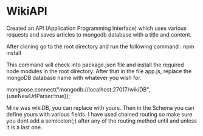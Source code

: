 # WikiAPI
Created an API (Application Programming Interface) which uses various requests and saves articles to mongodb database with a title and content.

After cloning go to the root directory and run the following command :
npm install

This command will check into package.json file and install the required node modules in the root directory.
After that in the file app.js, replace the mongoDB database name with whatever you wish for.

mongoose.connect("mongodb://localhost:27017/wikiDB", {useNewUrlParser:true});

Mine was wikiDB, you can replace with yours.
Then in the Schema you can define yours with various fields.
I have used chained routing so make sure you dont add a semicolon(;) after any of the routing method until and unless it is a last one.

